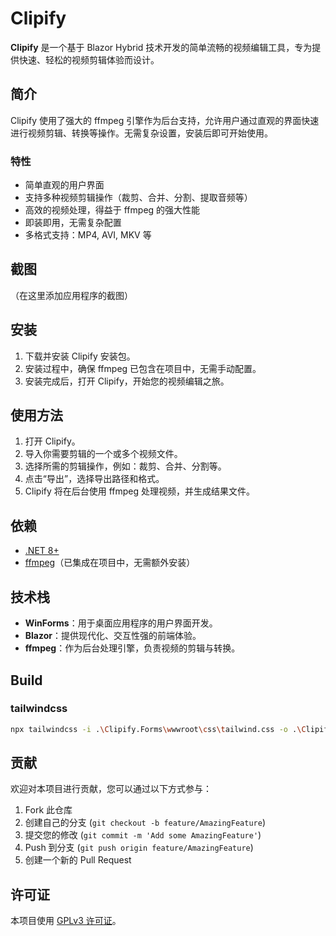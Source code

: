 # Clipify

**Clipify** 是一个基于 Blazor Hybrid 技术开发的简单流畅的视频编辑工具，专为提供快速、轻松的视频剪辑体验而设计。

## 简介

Clipify 使用了强大的 ffmpeg 引擎作为后台支持，允许用户通过直观的界面快速进行视频剪辑、转换等操作。无需复杂设置，安装后即可开始使用。

### 特性

- 简单直观的用户界面
- 支持多种视频剪辑操作（裁剪、合并、分割、提取音频等）
- 高效的视频处理，得益于 ffmpeg 的强大性能
- 即装即用，无需复杂配置
- 多格式支持：MP4, AVI, MKV 等

## 截图
（在这里添加应用程序的截图）

## 安装

1. 下载并安装 Clipify 安装包。
2. 安装过程中，确保 ffmpeg 已包含在项目中，无需手动配置。
3. 安装完成后，打开 Clipify，开始您的视频编辑之旅。

## 使用方法

1. 打开 Clipify。
2. 导入你需要剪辑的一个或多个视频文件。
3. 选择所需的剪辑操作，例如：裁剪、合并、分割等。
4. 点击“导出”，选择导出路径和格式。
5. Clipify 将在后台使用 ffmpeg 处理视频，并生成结果文件。

## 依赖

- [.NET 8+](https://dotnet.microsoft.com/download/dotnet/8.0)
- [ffmpeg](https://ffmpeg.org/)（已集成在项目中，无需额外安装）

## 技术栈

- **WinForms**：用于桌面应用程序的用户界面开发。
- **Blazor**：提供现代化、交互性强的前端体验。
- **ffmpeg**：作为后台处理引擎，负责视频的剪辑与转换。

## Build

### tailwindcss

```bash
npx tailwindcss -i .\Clipify.Forms\wwwroot\css\tailwind.css -o .\Clipify.Forms\wwwroot\css\tailwind.min.css --watch
```

## 贡献

欢迎对本项目进行贡献，您可以通过以下方式参与：

1. Fork 此仓库
2. 创建自己的分支 (`git checkout -b feature/AmazingFeature`)
3. 提交您的修改 (`git commit -m 'Add some AmazingFeature'`)
4. Push 到分支 (`git push origin feature/AmazingFeature`)
5. 创建一个新的 Pull Request

## 许可证

本项目使用 [GPLv3 许可证](./LICENSE)。
